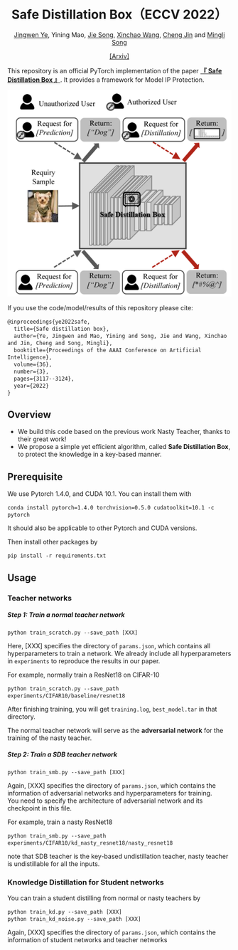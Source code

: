 <div align="center"> 

# Safe Distillation Box（ECCV 2022）

[Jingwen Ye](https://scholar.google.com/citations?user=8GQnNP0AAAAJ&hl=en),
Yining Mao,
[Jie Song](https://scholar.google.com/citations?hl=en&user=4OjO-WYAAAAJ),
[Xinchao Wang](https://scholar.google.com/citations?user=w69Buq0AAAAJ&hl=en&oi=ao),
[Cheng Jin](https://scholar.google.com/citations?user=5SCSiKwAAAAJ&hl)
and [Mingli Song](https://scholar.google.com/citations?hl=en&user=7oLbhAwAAAAJ)

[[Arxiv]](https://arxiv.org/abs/2112.03695)

</div>

This repository is an official PyTorch implementation of the paper
[**『 Safe Distillation Box 』**](https://arxiv.org/abs/2112.03695).
It provides a framework for Model IP Protection.

![deposit](./sdb.png)

If you use the code/model/results of this repository please cite:
```
@inproceedings{ye2022safe,
  title={Safe distillation box},
  author={Ye, Jingwen and Mao, Yining and Song, Jie and Wang, Xinchao and Jin, Cheng and Song, Mingli},
  booktitle={Proceedings of the AAAI Conference on Artificial Intelligence},
  volume={36},
  number={3},
  pages={3117--3124},
  year={2022}
}
```


## Overview 

* We build this code based on the previous work Nasty Teacher, thanks to their great work!
* We propose a simple yet efficient algorithm, called **Safe Distillation Box**, to protect the knowledge in a key-based manner.

## Prerequisite
We use Pytorch 1.4.0, and CUDA 10.1. You can install them with  
~~~
conda install pytorch=1.4.0 torchvision=0.5.0 cudatoolkit=10.1 -c pytorch
~~~   
It should also be applicable to other Pytorch and CUDA versions.  


Then install other packages by
~~~
pip install -r requirements.txt
~~~

## Usage 


### Teacher networks 

##### Step 1: Train a normal teacher network   

~~~
python train_scratch.py --save_path [XXX]
~~~
Here, [XXX] specifies the directory of `params.json`, which contains all hyperparameters to train a network.
We already include all hyperparameters in `experiments` to reproduce the results in our paper.    

For example, normally train a ResNet18 on CIFAR-10  
~~~
python train_scratch.py --save_path experiments/CIFAR10/baseline/resnet18
~~~
After finishing training, you will get `training.log`, `best_model.tar` in that directory.  
   
The normal teacher network will serve as the **adversarial network** for the training of the nasty teacher. 



##### Step 2: Train a SDB teacher network
~~~
python train_smb.py --save_path [XXX]
~~~
Again, [XXX] specifies the directory of `params.json`, 
which contains the information of adversarial networks and hyperparameters for training.  
You need to specify the architecture of adversarial network and its checkpoint in this file. 

 
For example, train a nasty ResNet18
~~~
python train_smb.py --save_path experiments/CIFAR10/kd_nasty_resnet18/nasty_resnet18
~~~

note that SDB teacher is the key-based undistillation teacher,
nasty teacher is undistillable for all the inputs. 

### Knowledge Distillation for Student networks 

You can train a student distilling from normal or nasty teachers by 
~~~
python train_kd.py --save_path [XXX]
python train_kd_noise.py --save_path [XXX]
~~~
Again, [XXX] specifies the directory of `params.json`, 
which contains the information of student networks and teacher networks
 

